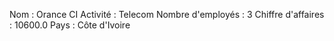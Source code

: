 Nom : Orance CI
Activité : Telecom
Nombre d'employés : 3
Chiffre d'affaires : 10600.0
Pays : Côte d'Ivoire